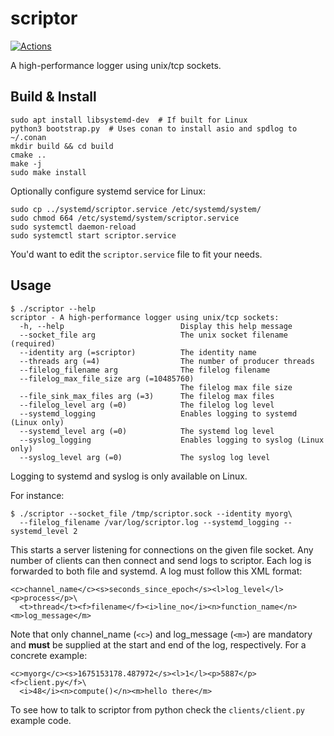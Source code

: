 # scriptor

[![Actions](https://github.com/bloomen/scriptor/actions/workflows/scriptor-tests.yml/badge.svg?branch=main)](https://github.com/bloomen/scriptor/actions/workflows/scriptor-tests.yml?query=branch%3Amain)

A high-performance logger using unix/tcp sockets.

## Build & Install

```
sudo apt install libsystemd-dev  # If built for Linux
python3 bootstrap.py  # Uses conan to install asio and spdlog to ~/.conan
mkdir build && cd build
cmake ..
make -j
sudo make install
```
Optionally configure systemd service for Linux:
```
sudo cp ../systemd/scriptor.service /etc/systemd/system/
sudo chmod 664 /etc/systemd/system/scriptor.service
sudo systemctl daemon-reload
sudo systemctl start scriptor.service
```
You'd want to edit the `scriptor.service` file to fit your needs.

## Usage

```
$ ./scriptor --help
scriptor - A high-performance logger using unix/tcp sockets:
  -h, --help                          Display this help message
  --socket_file arg                   The unix socket filename (required)
  --identity arg (=scriptor)          The identity name
  --threads arg (=4)                  The number of producer threads
  --filelog_filename arg              The filelog filename
  --filelog_max_file_size arg (=10485760)
                                      The filelog max file size
  --file_sink_max_files arg (=3)      The filelog max files
  --filelog_level arg (=0)            The filelog log level
  --systemd_logging                   Enables logging to systemd (Linux only)
  --systemd_level arg (=0)            The systemd log level
  --syslog_logging                    Enables logging to syslog (Linux only)
  --syslog_level arg (=0)             The syslog log level
```
Logging to systemd and syslog is only available on Linux.

For instance:
```
$ ./scriptor --socket_file /tmp/scriptor.sock --identity myorg\
  --filelog_filename /var/log/scriptor.log --systemd_logging --systemd_level 2
```
This starts a server listening for connections on the given file socket.
Any number of clients can then connect and send logs to scriptor. Each log
is forwarded to both file and systemd. A log must follow this XML format:
```
<c>channel_name</c><s>seconds_since_epoch</s><l>log_level</l><p>process</p>\
  <t>thread</t><f>filename</f><i>line_no</i><n>function_name</n><m>log_message</m>
```
Note that only channel_name (`<c>`) and log_message (`<m>`) are mandatory and **must**
be supplied at the start and end of the log, respectively. For a concrete example:
```
<c>myorg</c><s>1675153178.487972</s><l>1</l><p>5887</p><f>client.py</f>\
  <i>48</i><n>compute()</n><m>hello there</m>
```
To see how to talk to scriptor from python check the `clients/client.py` example code.
